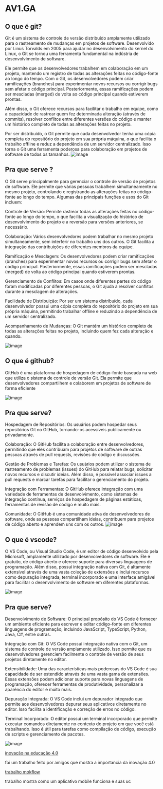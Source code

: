 # AV1.GA
## O que é git?

Git é um sistema de controle de versão distribuído amplamente utilizado para o rastreamento de mudanças em projetos de software. Desenvolvido por Linus Torvalds em 2005 para ajudar no desenvolvimento do kernel do Linux, o Git se tornou uma ferramenta fundamental na indústria de desenvolvimento de software.

Ele permite que os desenvolvedores trabalhem em colaboração em um projeto, mantendo um registro de todas as alterações feitas no código-fonte ao longo do tempo. Com o Git, os desenvolvedores podem criar ramificações (branches) para experimentar novos recursos ou corrigir bugs sem afetar o código principal. Posteriormente, essas ramificações podem ser mescladas (merged) de volta ao código principal quando estiverem prontas.

Além disso, o Git oferece recursos para facilitar o trabalho em equipe, como a capacidade de rastrear quem fez determinada alteração (através de commits), resolver conflitos entre diferentes versões do código e manter um histórico completo de todas as alterações feitas no projeto.

Por ser distribuído, o Git permite que cada desenvolvedor tenha uma cópia completa do repositório do projeto em sua própria máquina, o que facilita o trabalho offline e reduz a dependência de um servidor centralizado. Isso torna o Git uma ferramenta poderosa para colaboração em projetos de software de todos os tamanhos.
![image](https://github.com/gabrielaugusto2009/AV1.GA/assets/164562562/990ba78a-8e61-45d5-88a9-d631364675d5)



## Pra que serve ?


O Git serve principalmente para gerenciar o controle de versão de projetos de software. Ele permite que várias pessoas trabalhem simultaneamente no mesmo projeto, controlando e registrando as alterações feitas no código-fonte ao longo do tempo. Algumas das principais funções e usos do Git incluem:

Controle de Versão: Permite rastrear todas as alterações feitas no código-fonte ao longo do tempo, o que facilita a visualização do histórico de desenvolvimento do projeto e a reversão para versões anteriores, se necessário.

Colaboração: Vários desenvolvedores podem trabalhar no mesmo projeto simultaneamente, sem interferir no trabalho uns dos outros. O Git facilita a integração das contribuições de diferentes membros da equipe.

Ramificação e Mesclagem: Os desenvolvedores podem criar ramificações (branches) para experimentar novos recursos ou corrigir bugs sem afetar o código principal. Posteriormente, essas ramificações podem ser mescladas (merged) de volta ao código principal quando estiverem prontas.

Gerenciamento de Conflitos: Em casos onde diferentes partes do código foram modificadas por diferentes pessoas, o Git ajuda a resolver conflitos durante a mesclagem de alterações.

Facilidade de Distribuição: Por ser um sistema distribuído, cada desenvolvedor possui uma cópia completa do repositório do projeto em sua própria máquina, permitindo trabalhar offline e reduzindo a dependência de um servidor centralizado.

Acompanhamento de Mudanças: O Git mantém um histórico completo de todas as alterações feitas no projeto, incluindo quem fez cada alteração e quando.

![image](https://github.com/gabrielaugusto2009/AV1.GA/assets/164562562/c9a13e53-5da3-44fb-9072-f09bc297c6cd)

## O que é github?
GitHub é uma plataforma de hospedagem de código-fonte baseada na web que utiliza o sistema de controle de versão Git. Ela permite que desenvolvedores compartilhem e colaborem em projetos de software de forma eficiente

![image](https://github.com/gabrielaugusto2009/AV1.GA/assets/164562562/21fde4ab-f87d-4809-a4a4-eab5aa41183b)


## Pra que serve?

Hospedagem de Repositórios: Os usuários podem hospedar seus repositórios Git no GitHub, tornando-os acessíveis publicamente ou privadamente.

Colaboração: O GitHub facilita a colaboração entre desenvolvedores, permitindo que eles contribuam para projetos de software de outras pessoas através de pull requests, revisões de código e discussões.

Gestão de Problemas e Tarefas: Os usuários podem utilizar o sistema de rastreamento de problemas (issues) do GitHub para relatar bugs, solicitar novos recursos e discutir ideias. Além disso, é possível associar issues a pull requests e marcar tarefas para facilitar o gerenciamento do projeto.

Integração com Ferramentas: O GitHub oferece integração com uma variedade de ferramentas de desenvolvimento, como sistemas de integração contínua, serviços de hospedagem de páginas estáticas, ferramentas de revisão de código e muito mais.

Comunidade: O GitHub é uma comunidade ativa de desenvolvedores de software, onde as pessoas compartilham ideias, contribuem para projetos de código aberto e aprendem uns com os outros.
![image](https://github.com/gabrielaugusto2009/AV1.GA/assets/164562562/b1799f01-337f-41d5-8027-8ceec957d455)

## O que é vscode?
O VS Code, ou Visual Studio Code, é um editor de código desenvolvido pela Microsoft, amplamente utilizado por desenvolvedores de software. Ele é gratuito, de código aberto e oferece suporte para diversas linguagens de programação. Além disso, possui integração nativa com Git, é altamente extensível através de uma vasta coleção de extensões e inclui recursos como depuração integrada, terminal incorporado e uma interface amigável para facilitar o desenvolvimento de software em diferentes plataformas.


![image](https://github.com/gabrielaugusto2009/AV1.GA/assets/164562562/42817139-5ce8-4957-88c4-5dfa99b61ccb)

## Pra que serve?

Desenvolvimento de Software: O principal propósito do VS Code é fornecer um ambiente eficiente para escrever e editar código-fonte em diferentes linguagens de programação, incluindo JavaScript, TypeScript, Python, Java, C#, entre outras.

Integração com Git: O VS Code possui integração nativa com o Git, um sistema de controle de versão amplamente utilizado. Isso permite que os desenvolvedores gerenciem facilmente o controle de versão de seus projetos diretamente no editor.

Extensibilidade: Uma das características mais poderosas do VS Code é sua capacidade de ser estendido através de uma vasta gama de extensões. Essas extensões podem adicionar suporte para novas linguagens de programação, oferecer ferramentas de produtividade, personalizar a aparência do editor e muito mais.

Depuração Integrada: O VS Code inclui um depurador integrado que permite aos desenvolvedores depurar seus aplicativos diretamente no editor. Isso facilita a identificação e correção de erros no código.

Terminal Incorporado: O editor possui um terminal incorporado que permite executar comandos diretamente no contexto do projeto em que você está trabalhando. Isso é útil para tarefas como compilação de código, execução de scripts e gerenciamento de pacotes.


![image](https://github.com/gabrielaugusto2009/AV1.GA/assets/164562562/8a560772-8cfa-4912-bafb-2621abffcfff)

[inovação na educação 4.0](https://www.canva.com/design/DAF9XAlPddI/6htuWvs2VkmXyptgwL6cTw/edit)

foi um trabalho feito por amigos que mostra a importancia da inovação 4.0

[trabalho mokflow](https://www.canva.com/design/DAF-8sFZAeM/CgKsI7NQ_vxN5GN5h2xEKg/edit)

trabalho mostra como um aplicativo mobile funciona e suas uc









